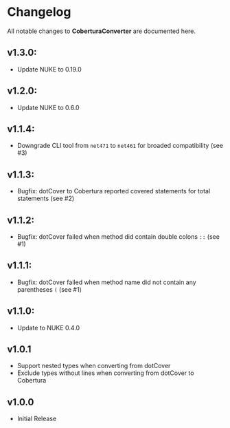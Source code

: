 # Changelog

All notable changes to **CoberturaConverter** are documented here.

## v1.3.0:
- Update NUKE to 0.19.0

## v1.2.0:
- Update NUKE to 0.6.0

## v1.1.4:
- Downgrade CLI tool from `net471` to `net461` for broaded compatibility (see #3)

## v1.1.3:
- Bugfix: dotCover to Cobertura reported covered statements for total statements (see #2)

## v1.1.2:
- Bugfix: dotCover failed when method did contain double colons `::` (see #1)

## v1.1.1:
- Bugfix: dotCover failed when method name did not contain any parentheses `(` (see #1)

## v1.1.0:
- Update to NUKE 0.4.0

## v1.0.1
- Support nested types when converting from dotCover
- Exclude types without lines when converting from dotCover to Cobertura

## v1.0.0
- Initial Release
